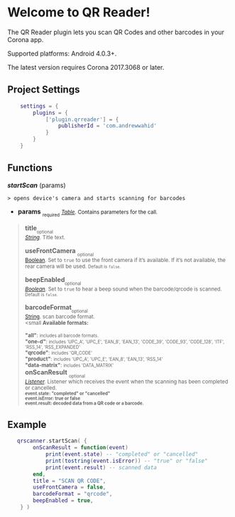 # Welcome to QR Reader!

The QR Reader plugin lets you scan QR Codes and other barcodes in your Corona app.

Supported platforms: Android 4.0.3+.

The latest version requires Corona 2017.3068 or later.


## Project Settings
```lua
	settings = {
		plugins = {
			['plugin.qrreader'] = {
				publisherId = 'com.andrewwahid'
			}
		}
	}
```


## Functions

 ***startScan*** (params)

	> opens device's camera and starts scanning for barcodes

 + **params** <sub><sub>required</sub></sub>
<small> _[Table](https://docs.coronalabs.com/api/type/Table.html)._ Contains parameters for the call.</small>

> 	 **title**<sub><sub>optional</sub></sub><br>
> 	<small>_[String](https://docs.coronalabs.com/api/type/String.html)._ Title text.</small>
> 
> 	 **useFrontCamera** <sub><sub>optional</sub></sub><br>
> 	<small>[Boolean](https://docs.coronalabs.com/api/type/Boolean.html). Set to `true` to use the front camera if it’s available. If it’s not available, the rear camera will be used. 
> <small>Default is `false`.</small></small>
> 
> 	**beepEnabled**<sub><sub>optional</sub></sub><br> 	<small>
> _[Boolean](https://docs.coronalabs.com/api/type/Boolean.html)._ Set to `true` to hear a beep sound when the barcode/qrcode is scanned.
> <small>Default is `false`.</small></small>
> 
> 	**barcodeFormat**<sub><sub>optional</sub></sub><br>
> 	<small>[String](https://docs.coronalabs.com/api/type/String.html). scan barcode format. <br>
><small
> **Available formats:** <br>	
> **"all"**: <small>includes all barcode formats. </small><br>
> **"one-d"**: <small>includes 'UPC_A', 'UPC_E', 'EAN_8', 'EAN_13', 'CODE_39', 'CODE_93', 'CODE_128', 'ITF', 'RSS_14', 'RSS_EXPANDED'</small> 	<br>
> **"qrcode"**: <small>includes 'QR_CODE'</small> <br>
> **"product"**: <small>includes 'UPC_A', 'UPC_E', 'EAN_8', 'EAN_13', 'RSS_14'</small> <br>	
> **"data-matrix"**: <small>includes 'DATA_MATRIX'</small> 	</small> 	<br>
> </small>
> **onScanResult** <sub><sub>optional</sub></sub> <br>	<small>
> _[Listener](https://docs.coronalabs.com/api/type/Listener.html)._ Listener which receives the event when the scanning has been completed
> or cancelled. 	<br>
> <small>**event.state: "completed" or "cancelled"<br>
> 	event.isError: true or false <br>	event.result: decoded data from a QR
> code or a barcode.**</small></small>

##  Example

```lua
   qrscanner.startScan( {
   		onScanResult = function(event) 
   			print(event.state) -- "completed" or "cancelled"
   			print(tostring(event.isError)) -- "true" or "false"
   			print(event.result) -- scanned data
   		end,
   		title = "SCAN QR CODE",
   		useFrontCamera = false,
   		barcodeFormat = "qrcode",
   		beepEnabled = true,
   	} )
 ```
